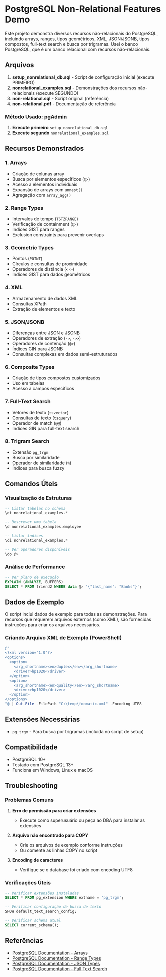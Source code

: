 # PostgreSQL Non-Relational Features Demo

Este projeto demonstra diversos recursos não-relacionais do PostgreSQL, incluindo arrays, ranges, tipos geométricos, XML, JSON/JSONB, tipos compostos, full-text search e busca por trigramas.
Usei o banco PostgreSQL, que é um banco relacional com recursos não-relacionais.

## Arquivos

1. **setup_nonrelational_db.sql** - Script de configuração inicial (execute PRIMEIRO)
2. **nonrelational_examples.sql** - Demonstrações dos recursos não-relacionais (execute SEGUNDO)
3. **non-relational.sql** - Script original (referência)
4. **non-relational.pdf** - Documentação de referência


### Método Usado: pgAdmin
1. **Execute primeiro** `setup_nonrelational_db.sql`
2. **Execute segundo** `nonrelational_examples.sql`


## Recursos Demonstrados

### 1. Arrays
- Criação de colunas array
- Busca por elementos específicos (`@>`)
- Acesso a elementos individuais
- Expansão de arrays com `unnest()`
- Agregação com `array_agg()`

### 2. Range Types
- Intervalos de tempo (`TSTZRANGE`)
- Verificação de containment (`@>`)
- Índices GIST para ranges
- Exclusion constraints para prevenir overlaps

### 3. Geometric Types
- Pontos (`POINT`)
- Círculos e consultas de proximidade
- Operadores de distância (`<->`)
- Índices GIST para dados geométricos

### 4. XML
- Armazenamento de dados XML
- Consultas XPath
- Extração de elementos e texto

### 5. JSON/JSONB
- Diferenças entre JSON e JSONB
- Operadores de extração (`->`, `->>`)
- Operadores de contenção (`@>`)
- Índices GIN para JSONB
- Consultas complexas em dados semi-estruturados

### 6. Composite Types
- Criação de tipos compostos customizados
- Uso em tabelas
- Acesso a campos específicos

### 7. Full-Text Search
- Vetores de texto (`tsvector`)
- Consultas de texto (`tsquery`)
- Operador de match (`@@`)
- Índices GIN para full-text search

### 8. Trigram Search
- Extensão `pg_trgm`
- Busca por similaridade
- Operador de similaridade (`%`)
- Índices para busca fuzzy

## Comandos Úteis

### Visualização de Estruturas
```sql
-- Listar tabelas no schema
\dt nonrelational_examples.*

-- Descrever uma tabela
\d nonrelational_examples.employee

-- Listar índices
\di nonrelational_examples.*

-- Ver operadores disponíveis
\do @>
```

### Análise de Performance
```sql
-- Ver plano de execução
EXPLAIN (ANALYZE, BUFFERS) 
SELECT * FROM friend2 WHERE data @> '{"last_name": "Banks"}';
```

## Dados de Exemplo

O script inclui dados de exemplo para todas as demonstrações. Para recursos que requerem arquivos externos (como XML), são fornecidas instruções para criar os arquivos necessários.

### Criando Arquivo XML de Exemplo (PowerShell)
```powershell
@"
<?xml version="1.0"?>
<options>
  <option>
    <arg_shortname><en>duplex</en></arg_shortname>
    <driver>hp1020</driver>
  </option>
  <option>
    <arg_shortname><en>quality</en></arg_shortname>
    <driver>hp1020</driver>
  </option>
</options>
"@ | Out-File -FilePath "C:\temp\foomatic.xml" -Encoding UTF8
```

## Extensões Necessárias

- `pg_trgm` - Para busca por trigramas (incluída no script de setup)

## Compatibilidade

- PostgreSQL 10+
- Testado com PostgreSQL 13+ 
- Funciona em Windows, Linux e macOS

## Troubleshooting

### Problemas Comuns

1. **Erro de permissão para criar extensões**
   - Execute como superusuário ou peça ao DBA para instalar as extensões

2. **Arquivo não encontrado para COPY**
   - Crie os arquivos de exemplo conforme instruções
   - Ou comente as linhas COPY no script

3. **Encoding de caracteres**
   - Verifique se o database foi criado com encoding UTF8

### Verificações Úteis
```sql
-- Verificar extensões instaladas
SELECT * FROM pg_extension WHERE extname = 'pg_trgm';

-- Verificar configuração de busca de texto
SHOW default_text_search_config;

-- Verificar schema atual
SELECT current_schema();
```

## Referências

- [PostgreSQL Documentation - Arrays](https://www.postgresql.org/docs/current/arrays.html)
- [PostgreSQL Documentation - Range Types](https://www.postgresql.org/docs/current/rangetypes.html)
- [PostgreSQL Documentation - JSON Types](https://www.postgresql.org/docs/current/datatype-json.html)
- [PostgreSQL Documentation - Full Text Search](https://www.postgresql.org/docs/current/textsearch.html)
